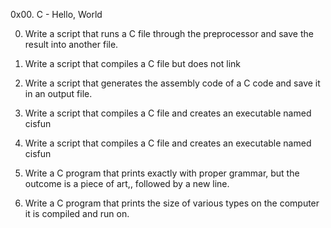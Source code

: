 0x00. C - Hello, World

0. Write a script that runs a C file through the preprocessor and save the result into another file.

1. Write a script that compiles a C file but does not link

2. Write a script that generates the assembly code of a C code and save it in an output file.

3. Write a script that compiles a C file and creates an executable named cisfun

4. Write a script that compiles a C file and creates an executable named cisfun

5. Write a C program that prints exactly with proper grammar, but the outcome is a piece of art,, followed by a new line.

6. Write a C program that prints the size of various types on the computer it is compiled and run on.

